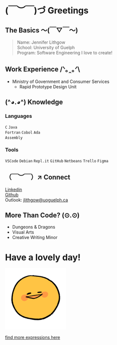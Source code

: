 # (￣︶￣)づ Greetings 
## The Basics ～(￣▽￣～)
> Name: Jennifer Lithgow  
> School: University of Guelph  
> Program: Software Engineering
> I love to create!

## Work Experience /ᐠ｡ꞈ｡ᐟ\
* Ministry of Government and Consumer Services  
  * Rapid Prototype Design Unit  

## (^◕.◕^) Knowledge
### Languages
`C`
`Java`  
`Fortran`
`Cobol`
`Ada`  
`Assembly`  
### Tools
`VSCode`
`Debian`
`Repl.it`
`GitHub`
`Netbeans`
`Trello`
`Figma`

## （￣︶￣）↗ Connect 
[Linkedin][1]  
[Github][2]  
Outlook: jlithgow@uoguelph.ca  

## More Than Code? (⊙.⊙)
* Dungeons & Dragons
* Visual Arts
* Creative Writing Minor

# Have a lovely day!
<img src="https://github.com/jenlith/jenlith/blob/main/sillemojis%20eeeh%20positive.png" width="200" height="200"/>  

[find more expressions here][3]  


[1]:https://www.linkedin.com/in/j-lithgow/
[2]:https://github.com/jenlith
[3]:https://sillemojis.tumblr.com
<!--
[there's more of those emojis here](https://sillemojis.tumblr.com/)  
(￣_,￣ )（￣︶￣）↗　(～￣▽￣)～（*＾-＾*）(づ￣ 3￣)づ (^◕.◕^)
**jenlith/jenlith** is a ✨ _special_ ✨ repository because its `README.md` (this file) appears on your GitHub profile.
Here are some ideas to get you started:
- 🔭 I’m currently working on ...
- 🌱 I’m currently learning ...
- 👯 I’m looking to collaborate on ...
- 🤔 I’m looking for help with ...
- 💬 Ask me about ...
- 📫 How to reach me: ...
- 😄 Pronouns: ...
- ⚡ Fun fact: ...
-->
